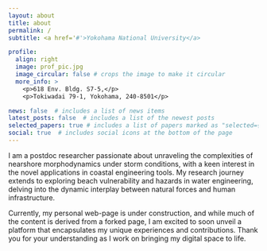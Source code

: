 ```yaml
---
layout: about
title: about
permalink: /
subtitle: <a href='#'>Yokohama National University</a>

profile:
  align: right
  image: prof_pic.jpg
  image_circular: false # crops the image to make it circular
  more_info: >
    <p>618 Env. Bldg. S7-5,</p>
    <p>Tokiwadai 79-1, Yokohama, 240-8501</p>

news: false  # includes a list of news items
latest_posts: false  # includes a list of the newest posts
selected_papers: true # includes a list of papers marked as "selected={true}"
social: true  # includes social icons at the bottom of the page
---
```


I am a postdoc researcher passionate about unraveling the complexities of nearshore morphodynamics under storm conditions, with a keen interest in the novel applications in coastal engineering tools. My research journey extends to exploring beach vulnerability and hazards in water engineering, delving into the dynamic interplay between natural forces and human infrastructure.

Currently, my personal web-page is under construction, and while much of the content is derived from a forked page, I am excited to soon unveil a platform that encapsulates my unique experiences and contributions. Thank you for your understanding as I work on bringing my digital space to life.
